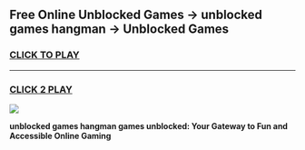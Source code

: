 
## Free Online Unblocked Games → unblocked games hangman → Unblocked Games
<h3>
<a href="https://premium.freeplayer.one?title=unblocked_games_hangman&ref=21F">CLICK TO PLAY</a></h3>
<hr>

<h3>
<a href="https://premium.freeplayer.one?title=unblocked_games_hangman&ref=21F">CLICK 2 PLAY</a>
  
</h3>

<a href="https://premium.freeplayer.one?title=unblocked_games_hangman&ref=21F/"><img src="https://clearcache.store/games.png"></a>


**unblocked games hangman games unblocked: Your Gateway to Fun and Accessible Online Gaming**
